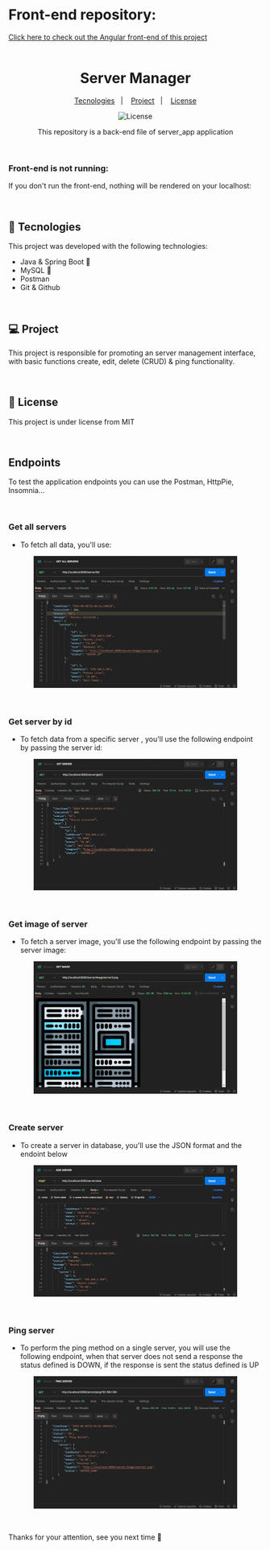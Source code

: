 # Front-end repository: 
<a href="https://github.com/CassRamos/server_app_frontend" target="_blank"> Click here to check out the Angular front-end of this project</a>
<br>
<br>

<h1 align="center"> Server Manager </h1>
<p align="center">
  <a href="#-tecnologies">Tecnologies</a>&nbsp;&nbsp;&nbsp;|&nbsp;&nbsp;&nbsp;
  <a href="#-project">Project</a>&nbsp;&nbsp;&nbsp;|&nbsp;&nbsp;&nbsp;
  <a href="#memo-license">License</a>
  <p align="center">
  <img alt="License" src="https://img.shields.io/static/v1?label=license&message=MIT&color=49AA26&labelColor=000000">
</p>
</p>
<p align="center">
This repository is a back-end file of server_app application<br/>
</p>
<br>

### Front-end is not running:
<p> If you don't run the front-end, nothing will be rendered on your localhost: </p>

<br>

## 🚀 Tecnologies

This project was developed with the following technologies:

- Java & Spring Boot 🍃
- MySQL 🐬
- Postman 
- Git & Github 

 <br>

## 💻 Project

This project is responsible for promoting an server management interface, with basic functions create, edit, delete (CRUD) & ping functionality.

<br>

## :memo: License


This project is under license from MIT

<br>

## Endpoints 
<p>To test the application endpoints you can use the Postman, HttpPie, Insomnia...</p>

<br>

### Get all servers
 - <p> To fetch all data, you'll use: </p>
<p align="center">
  <img alt="All server" src="./img/get_all.png" width="80%">
</p>

<br>

### Get server by id
 - <p> To fetch data from a specific server , you'll use the following endpoint by passing the server id: </p>
<p align="center">
  <img alt="Get by" src="./img/get_by.png" width="80%">
</p>

<br>

### Get image of server
 - <p> To fetch a server image, you'll use the following endpoint by passing the server image: </p>
<p align="center">
  <img alt="Get image" src="./img/get_image.png" width="80%">
</p>

<br>

### Create server
 - <p> To create a server in database, you'll use the JSON format and the endoint below </p>
<p align="center">
  <img alt="Post" src="./img/post_server.png" width="80%">
</p>

<br>

### Ping server
 - <p> To perform the ping method on a single server, you will use the following endpoint, when that server does not send a response the status defined is DOWN, if the response is sent the status defined is UP </p>
<p align="center">
  <img alt="Ping" src="./img/ping_server.png" width="80%">
</p>

<br> 

<p>Thanks for your attention, see you next time 💜</p>

